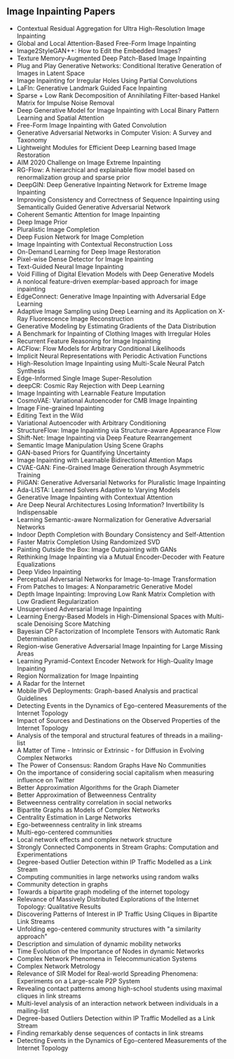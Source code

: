 <h2> Image Inpainting Papers </h2>



<ul>

                             

 <li><a target="_blank" href="https://github.com/manjunath5496/Image-Inpainting-Papers/blob/master/imh(1).pdf" style="text-decoration:none;">Contextual Residual Aggregation for Ultra High-Resolution Image Inpainting</a></li>

 <li><a target="_blank" href="https://github.com/manjunath5496/Image-Inpainting-Papers/blob/master/imh(2).pdf" style="text-decoration:none;">Global and Local Attention-Based Free-Form Image Inpainting</a></li>

<li><a target="_blank" href="https://github.com/manjunath5496/Image-Inpainting-Papers/blob/master/imh(3).pdf" style="text-decoration:none;">
Image2StyleGAN++: How to Edit the Embedded Images? </a></li>
 <li><a target="_blank" href="https://github.com/manjunath5496/Image-Inpainting-Papers/blob/master/imh(4).pdf" style="text-decoration:none;">Texture Memory-Augmented
Deep Patch-Based Image Inpainting</a></li>                              
<li><a target="_blank" href="https://github.com/manjunath5496/Image-Inpainting-Papers/blob/master/imh(5).pdf" style="text-decoration:none;">Plug and Play Generative Networks:
Conditional Iterative Generation of Images in Latent Space</a></li>
<li><a target="_blank" href="https://github.com/manjunath5496/Image-Inpainting-Papers/blob/master/imh(6).pdf" style="text-decoration:none;">Image Inpainting for Irregular Holes Using Partial Convolutions</a></li>
 <li><a target="_blank" href="https://github.com/manjunath5496/Image-Inpainting-Papers/blob/master/imh(7).pdf" style="text-decoration:none;">LaFIn: Generative Landmark Guided Face Inpainting</a></li>

 <li><a target="_blank" href="https://github.com/manjunath5496/Image-Inpainting-Papers/blob/master/imh(8).pdf" style="text-decoration:none;"> Sparse + Low Rank Decomposition of
Annihilating Filter-based Hankel Matrix for Impulse Noise Removal </a></li>
   <li><a target="_blank" href="https://github.com/manjunath5496/Image-Inpainting-Papers/blob/master/imh(9).pdf" style="text-decoration:none;">Deep Generative Model for Image Inpainting with Local Binary Pattern Learning and Spatial Attention</a></li>
  
   
 <li><a target="_blank" href="https://github.com/manjunath5496/Image-Inpainting-Papers/blob/master/imh(10).pdf" style="text-decoration:none;">Free-Form Image Inpainting with Gated Convolution </a></li>                              
<li><a target="_blank" href="https://github.com/manjunath5496/Image-Inpainting-Papers/blob/master/imh(11).pdf" style="text-decoration:none;">Generative Adversarial Networks in Computer Vision: A Survey and Taxonomy</a></li>
<li><a target="_blank" href="https://github.com/manjunath5496/Image-Inpainting-Papers/blob/master/imh(12).pdf" style="text-decoration:none;">Lightweight Modules for Efficient Deep Learning based Image Restoration</a></li>
<li><a target="_blank" href="https://github.com/manjunath5496/Image-Inpainting-Papers/blob/master/imh(13).pdf" style="text-decoration:none;">AIM 2020 Challenge on Image Extreme
Inpainting</a></li>

<li><a target="_blank" href="https://github.com/manjunath5496/Image-Inpainting-Papers/blob/master/imh(14).pdf" style="text-decoration:none;">RG-Flow: A hierarchical and explainable flow model based on renormalization group and sparse prior</a></li>
                              
<li><a target="_blank" href="https://github.com/manjunath5496/Image-Inpainting-Papers/blob/master/imh(15).pdf" style="text-decoration:none;">DeepGIN: Deep Generative Inpainting Network for Extreme Image Inpainting</a></li>

<li><a target="_blank" href="https://github.com/manjunath5496/Image-Inpainting-Papers/blob/master/imh(16).pdf" style="text-decoration:none;">Improving Consistency and Correctness of Sequence Inpainting using Semantically Guided Generative Adversarial Network</a></li>

  <li><a target="_blank" href="https://github.com/manjunath5496/Image-Inpainting-Papers/blob/master/imh(17).pdf" style="text-decoration:none;">
Coherent Semantic Attention for Image Inpainting</a></li>   
  
<li><a target="_blank" href="https://github.com/manjunath5496/Image-Inpainting-Papers/blob/master/imh(18).pdf" style="text-decoration:none;">Deep Image Prior</a></li> 

  
<li><a target="_blank" href="https://github.com/manjunath5496/Image-Inpainting-Papers/blob/master/imh(19).pdf" style="text-decoration:none;">Pluralistic Image Completion</a></li> 

<li><a target="_blank" href="https://github.com/manjunath5496/Image-Inpainting-Papers/blob/master/imh(20).pdf" style="text-decoration:none;">Deep Fusion Network for Image Completion</a></li>

<li><a target="_blank" href="https://github.com/manjunath5496/Image-Inpainting-Papers/blob/master/imh(21).pdf" style="text-decoration:none;">Image Inpainting with Contextual Reconstruction Loss</a></li>
<li><a target="_blank" href="https://github.com/manjunath5496/Image-Inpainting-Papers/blob/master/imh(22).pdf" style="text-decoration:none;">On-Demand Learning for Deep Image Restoration</a></li> 
 <li><a target="_blank" href="https://github.com/manjunath5496/Image-Inpainting-Papers/blob/master/imh(23).pdf" style="text-decoration:none;">Pixel-wise Dense Detector for Image Inpainting</a></li> 
 

   <li><a target="_blank" href="https://github.com/manjunath5496/Image-Inpainting-Papers/blob/master/imh(24).pdf" style="text-decoration:none;">Text-Guided Neural Image Inpainting</a></li>
 
   <li><a target="_blank" href="https://github.com/manjunath5496/Image-Inpainting-Papers/blob/master/imh(25).pdf" style="text-decoration:none;">Void Filling of Digital Elevation Models with Deep Generative Models</a></li>                              
 <li><a target="_blank" href="https://github.com/manjunath5496/Image-Inpainting-Papers/blob/master/imh(26).pdf" style="text-decoration:none;">A nonlocal feature-driven exemplar-based approach for image inpainting</a></li>
 <li><a target="_blank" href="https://github.com/manjunath5496/Image-Inpainting-Papers/blob/master/imh(27).pdf" style="text-decoration:none;">EdgeConnect: Generative Image Inpainting with Adversarial Edge Learning</a></li>
   
 
   <li><a target="_blank" href="https://github.com/manjunath5496/Image-Inpainting-Papers/blob/master/imh(28).pdf" style="text-decoration:none;">Adaptive Image Sampling using Deep Learning and its Application on X-Ray Fluorescence Image Reconstruction</a></li>
 
   <li><a target="_blank" href="https://github.com/manjunath5496/Image-Inpainting-Papers/blob/master/imh(29).pdf" style="text-decoration:none;">Generative Modeling by Estimating Gradients of the Data Distribution </a></li>                              

  <li><a target="_blank" href="https://github.com/manjunath5496/Image-Inpainting-Papers/blob/master/imh(30).pdf" style="text-decoration:none;">A Benchmark for Inpainting of Clothing Images with Irregular Holes </a></li>
 
   <li><a target="_blank" href="https://github.com/manjunath5496/Image-Inpainting-Papers/blob/master/imh(31).pdf" style="text-decoration:none;">Recurrent Feature Reasoning for Image Inpainting</a></li> 
    <li><a target="_blank" href="https://github.com/manjunath5496/Image-Inpainting-Papers/blob/master/imh(32).pdf" style="text-decoration:none;">ACFlow: Flow Models for Arbitrary Conditional Likelihoods</a></li> 

   <li><a target="_blank" href="https://github.com/manjunath5496/Image-Inpainting-Papers/blob/master/imh(33).pdf" style="text-decoration:none;">Implicit Neural Representations with Periodic Activation Functions</a></li>                              

  <li><a target="_blank" href="https://github.com/manjunath5496/Image-Inpainting-Papers/blob/master/imh(34).pdf" style="text-decoration:none;">High-Resolution Image Inpainting using Multi-Scale Neural Patch Synthesis</a></li> 
 
  <li><a target="_blank" href="https://github.com/manjunath5496/Image-Inpainting-Papers/blob/master/imh(35).pdf" style="text-decoration:none;">Edge-Informed Single Image Super-Resolution</a></li> 

  <li><a target="_blank" href="https://github.com/manjunath5496/Image-Inpainting-Papers/blob/master/imh(36).pdf" style="text-decoration:none;">deepCR: Cosmic Ray Rejection with Deep Learning</a></li> 
 
<li><a target="_blank" href="https://github.com/manjunath5496/Image-Inpainting-Papers/blob/master/imh(37).pdf" style="text-decoration:none;">Image Inpainting with Learnable Feature Imputation</a></li>
 <li><a target="_blank" href="https://github.com/manjunath5496/Image-Inpainting-Papers/blob/master/imh(38).pdf" style="text-decoration:none;">CosmoVAE: Variational Autoencoder for CMB Image Inpainting</a></li>
<li><a target="_blank" href="https://github.com/manjunath5496/Image-Inpainting-Papers/blob/master/imh(39).pdf" style="text-decoration:none;">Image Fine-grained Inpainting</a></li>
 <li><a target="_blank" href="https://github.com/manjunath5496/Image-Inpainting-Papers/blob/master/imh(40).pdf" style="text-decoration:none;">Editing Text in the Wild</a></li>                              
<li><a target="_blank" href="https://github.com/manjunath5496/Image-Inpainting-Papers/blob/master/imh(41).pdf" style="text-decoration:none;">Variational Autoencoder with Arbitrary Conditioning</a></li>
<li><a target="_blank" href="https://github.com/manjunath5496/Image-Inpainting-Papers/blob/master/imh(42).pdf" style="text-decoration:none;">StructureFlow: Image Inpainting via Structure-aware Appearance Flow </a></li>
 
  <li><a target="_blank" href="https://github.com/manjunath5496/Image-Inpainting-Papers/blob/master/imh(43).pdf" style="text-decoration:none;">Shift-Net: Image Inpainting via Deep Feature Rearrangement</a></li>
 <li><a target="_blank" href="https://github.com/manjunath5496/Image-Inpainting-Papers/blob/master/imh(44).pdf" style="text-decoration:none;">Semantic Image Manipulation Using Scene Graphs</a></li>
   <li><a target="_blank" href="https://github.com/manjunath5496/Image-Inpainting-Papers/blob/master/imh(45).pdf" style="text-decoration:none;">GAN-based Priors for Quantifying Uncertainty</a></li>  
   
<li><a target="_blank" href="https://github.com/manjunath5496/Image-Inpainting-Papers/blob/master/imh(46).pdf" style="text-decoration:none;">Image Inpainting with Learnable Bidirectional Attention Maps</a></li> 
                             
<li><a target="_blank" href="https://github.com/manjunath5496/Image-Inpainting-Papers/blob/master/imh(47).pdf" style="text-decoration:none;">CVAE-GAN: Fine-Grained Image Generation through Asymmetric Training</a></li>
<li><a target="_blank" href="https://github.com/manjunath5496/Image-Inpainting-Papers/blob/master/imh(48).pdf" style="text-decoration:none;">PiiGAN: Generative Adversarial Networks for Pluralistic Image Inpainting</a></li>

<li><a target="_blank" href="https://github.com/manjunath5496/Image-Inpainting-Papers/blob/master/imh(49).pdf" style="text-decoration:none;">Ada-LISTA: Learned Solvers Adaptive to Varying Models</a></li>
                              
<li><a target="_blank" href="https://github.com/manjunath5496/Image-Inpainting-Papers/blob/master/imh(50).pdf" style="text-decoration:none;">Generative Image Inpainting with Contextual Attention</a></li>
<li><a target="_blank" href="https://github.com/manjunath5496/Image-Inpainting-Papers/blob/master/imh(51).pdf" style="text-decoration:none;">Are Deep Neural Architectures
Losing Information? Invertibility Is Indispensable</a></li>
<li><a target="_blank" href="https://github.com/manjunath5496/Image-Inpainting-Papers/blob/master/imh(52).pdf" style="text-decoration:none;">Learning Semantic-aware Normalization for Generative Adversarial Networks</a></li>

<li><a target="_blank" href="https://github.com/manjunath5496/Image-Inpainting-Papers/blob/master/imh(53).pdf" style="text-decoration:none;">Indoor Depth Completion with Boundary Consistency and Self-Attention</a></li>
 
<li><a target="_blank" href="https://github.com/manjunath5496/Image-Inpainting-Papers/blob/master/imh(54).pdf" style="text-decoration:none;">Faster Matrix Completion Using Randomized SVD</a></li>

<li><a target="_blank" href="https://github.com/manjunath5496/Image-Inpainting-Papers/blob/master/imh(55).pdf" style="text-decoration:none;">Painting Outside the Box: Image Outpainting with GANs</a></li>
 
  <li><a target="_blank" href="https://github.com/manjunath5496/Image-Inpainting-Papers/blob/master/imh(56).pdf" style="text-decoration:none;">Rethinking Image Inpainting via a Mutual Encoder-Decoder with Feature Equalizations</a></li>                              

  <li><a target="_blank" href="https://github.com/manjunath5496/Image-Inpainting-Papers/blob/master/imh(57).pdf" style="text-decoration:none;">Deep Video Inpainting</a></li>
 
   <li><a target="_blank" href="https://github.com/manjunath5496/Image-Inpainting-Papers/blob/master/imh(58).pdf" style="text-decoration:none;">Perceptual Adversarial Networks for Image-to-Image Transformation</a></li>
    <li><a target="_blank" href="https://github.com/manjunath5496/Image-Inpainting-Papers/blob/master/imh(59).pdf" style="text-decoration:none;">From Patches to Images: A Nonparametric Generative Model</a></li>
 
  <li><a target="_blank" href="https://github.com/manjunath5496/Image-Inpainting-Papers/blob/master/imh(60).pdf" style="text-decoration:none;">Depth Image Inpainting: Improving Low Rank Matrix Completion with Low Gradient Regularization</a></li>
 
   <li><a target="_blank" href="https://github.com/manjunath5496/Image-Inpainting-Papers/blob/master/imh(61).pdf" style="text-decoration:none;">Unsupervised Adversarial Image Inpainting</a></li>
 
   <li><a target="_blank" href="https://github.com/manjunath5496/Image-Inpainting-Papers/blob/master/imh(62).pdf" style="text-decoration:none;">Learning Energy-Based Models in High-Dimensional Spaces with Multi-scale Denoising Score Matching</a></li>
 
   <li><a target="_blank" href="https://github.com/manjunath5496/Image-Inpainting-Papers/blob/master/imh(63).pdf" style="text-decoration:none;">Bayesian CP Factorization of Incomplete Tensors with Automatic Rank Determination</a></li>                              

  <li><a target="_blank" href="https://github.com/manjunath5496/Image-Inpainting-Papers/blob/master/imh(64).pdf" style="text-decoration:none;">Region-wise Generative Adversarial Image Inpainting for Large Missing Areas</a></li>
 
   <li><a target="_blank" href="https://github.com/manjunath5496/Image-Inpainting-Papers/blob/master/imh(65).pdf" style="text-decoration:none;">Learning Pyramid-Context Encoder Network for High-Quality Image Inpainting</a></li> 

   <li><a target="_blank" href="https://github.com/manjunath5496/Image-Inpainting-Papers/blob/master/imh(66).pdf" style="text-decoration:none;">Region Normalization for Image Inpainting</a></li> 
 
   <li><a target="_blank" href="https://github.com/manjunath5496/Image-Inpainting-Papers/blob/master/imh(67).pdf" style="text-decoration:none;">A Radar for the Internet</a></li>                              

  <li><a target="_blank" href="https://github.com/manjunath5496/Image-Inpainting-Papers/blob/master/imh(68).pdf" style="text-decoration:none;">Mobile IPv6 Deployments:
Graph-based Analysis and practical Guidelines</a></li> 
 
  
   <li><a target="_blank" href="https://github.com/manjunath5496/Image-Inpainting-Papers/blob/master/imh(69).pdf" style="text-decoration:none;">Detecting Events in the Dynamics
of Ego-centered Measurements of the Internet Topology</a></li>                              

  <li><a target="_blank" href="https://github.com/manjunath5496/Image-Inpainting-Papers/blob/master/imh(70).pdf" style="text-decoration:none;">Impact of Sources and Destinations
on the Observed Properties of the Internet Topology</a></li> 
  
 
 <li><a target="_blank" href="https://github.com/manjunath5496/Image-Inpainting-Papers/blob/master/imh(71).pdf" style="text-decoration:none;">Analysis of the temporal and structural features of threads in a mailing-list</a></li>
 
 <li><a target="_blank" href="https://github.com/manjunath5496/Image-Inpainting-Papers/blob/master/imh(72).pdf" style="text-decoration:none;">A Matter of Time - Intrinsic or Extrinsic - for Diffusion in Evolving Complex Networks</a></li> 
 
 
 <li><a target="_blank" href="https://github.com/manjunath5496/Image-Inpainting-Papers/blob/master/imh(73).pdf" style="text-decoration:none;">The Power of Consensus:
Random Graphs Have No Communities</a></li>
  <li><a target="_blank" href="https://github.com/manjunath5496/Image-Inpainting-Papers/blob/master/imh(74).pdf" style="text-decoration:none;">On the importance of considering social capitalism when measuring influence on Twitter</a></li>
    <li><a target="_blank" href="https://github.com/manjunath5496/Image-Inpainting-Papers/blob/master/imh(75).pdf" style="text-decoration:none;">Better Approximation Algorithms for the Graph Diameter</a></li>                        
<li><a target="_blank" href="https://github.com/manjunath5496/Image-Inpainting-Papers/blob/master/imh(76).pdf" style="text-decoration:none;">Better Approximation of Betweenness Centrality</a></li>

 <li><a target="_blank" href="https://github.com/manjunath5496/Image-Inpainting-Papers/blob/master/imh(77).pdf" style="text-decoration:none;">Betweenness centrality correlation in social networks</a></li> 
 
 
 <li><a target="_blank" href="https://github.com/manjunath5496/Image-Inpainting-Papers/blob/master/imh(78).pdf" style="text-decoration:none;">Bipartite Graphs as Models of Complex Networks</a></li>
  <li><a target="_blank" href="https://github.com/manjunath5496/Image-Inpainting-Papers/blob/master/imh(79).pdf" style="text-decoration:none;">Centrality Estimation in Large Networks</a></li>


 <li><a target="_blank" href="https://github.com/manjunath5496/Image-Inpainting-Papers/blob/master/imh(80).pdf" style="text-decoration:none;">Ego-betweenness centrality in link streams</a></li> 
 
 
 <li><a target="_blank" href="https://github.com/manjunath5496/Image-Inpainting-Papers/blob/master/imh(81).pdf" style="text-decoration:none;">Multi-ego-centered communities</a></li>
  <li><a target="_blank" href="https://github.com/manjunath5496/Image-Inpainting-Papers/blob/master/imh(82).pdf" style="text-decoration:none;">Local network effects and complex network structure</a></li>

 <li><a target="_blank" href="https://github.com/manjunath5496/Image-Inpainting-Papers/blob/master/imh(83).pdf" style="text-decoration:none;">Strongly Connected Components in Stream Graphs: Computation and Experimentations</a></li>
  <li><a target="_blank" href="https://github.com/manjunath5496/Image-Inpainting-Papers/blob/master/imh(84).pdf" style="text-decoration:none;">Degree-based Outlier Detection within IP Traffic Modelled as a Link Stream</a></li>

 <li><a target="_blank" href="https://github.com/manjunath5496/Image-Inpainting-Papers/blob/master/imh(85).pdf" style="text-decoration:none;">Computing communities in large networks using random walks</a></li>
  <li><a target="_blank" href="https://github.com/manjunath5496/Image-Inpainting-Papers/blob/master/imh(86).pdf" style="text-decoration:none;">Community detection in graphs</a></li>

 <li><a target="_blank" href="https://github.com/manjunath5496/Image-Inpainting-Papers/blob/master/imh(87).pdf" style="text-decoration:none;">Towards a bipartite graph modeling of the internet topology</a></li>
  <li><a target="_blank" href="https://github.com/manjunath5496/Image-Inpainting-Papers/blob/master/imh(88).pdf" style="text-decoration:none;">Relevance of Massively
Distributed Explorations of the Internet Topology: Qualitative Results</a></li>
  <li><a target="_blank" href="https://github.com/manjunath5496/Image-Inpainting-Papers/blob/master/imh(89).pdf" style="text-decoration:none;">Discovering Patterns of Interest in IP Traffic Using Cliques in Bipartite Link Streams</a></li>
  
  
  <li><a target="_blank" href="https://github.com/manjunath5496/Image-Inpainting-Papers/blob/master/imh(90).pdf" style="text-decoration:none;"> Unfolding ego-centered community structures with "a similarity approach"</a></li>
  <li><a target="_blank" href="https://github.com/manjunath5496/Image-Inpainting-Papers/blob/master/imh(91).pdf" style="text-decoration:none;">Description and simulation of dynamic mobility networks</a></li>

 <li><a target="_blank" href="https://github.com/manjunath5496/Image-Inpainting-Papers/blob/master/imh(92).pdf" style="text-decoration:none;">Time Evolution of the Importance of Nodes in dynamic Networks</a></li>
  <li><a target="_blank" href="https://github.com/manjunath5496/Image-Inpainting-Papers/blob/master/imh(93).pdf" style="text-decoration:none;"> Complex Network Phenomena in
Telecommunication Systems</a></li>
  <li><a target="_blank" href="https://github.com/manjunath5496/Image-Inpainting-Papers/blob/master/imh(94).pdf" style="text-decoration:none;">Complex Network Metrology</a></li> 
  
   <li><a target="_blank" href="https://github.com/manjunath5496/Image-Inpainting-Papers/blob/master/imh(95).pdf" style="text-decoration:none;">Relevance of SIR Model for Real-world Spreading Phenomena: Experiments on a Large-scale P2P System</a></li>  
  
<li><a target="_blank" href="https://github.com/manjunath5496/Image-Inpainting-Papers/blob/master/imh(96).pdf" style="text-decoration:none;">Revealing contact patterns among high-school students using maximal cliques in link streams</a></li> 
  
  
<li><a target="_blank" href="https://github.com/manjunath5496/Image-Inpainting-Papers/blob/master/imh(97).pdf" style="text-decoration:none;">Multi-level analysis of an interaction network between individuals in a mailing-list</a></li>


 <li><a target="_blank" href="https://github.com/manjunath5496/Image-Inpainting-Papers/blob/master/imh(98).pdf" style="text-decoration:none;">Degree-based Outliers Detection within IP Traffic Modelled as a Link Stream</a></li> 
  
   <li><a target="_blank" href="https://github.com/manjunath5496/Image-Inpainting-Papers/blob/master/imh(99).pdf" style="text-decoration:none;">Finding remarkably dense sequences of contacts in link streams</a></li>  
  
<li><a target="_blank" href="https://github.com/manjunath5496/Image-Inpainting-Papers/blob/master/imh(100).pdf" style="text-decoration:none;">Detecting Events in the Dynamics of Ego-centered Measurements of the Internet Topology</a></li>  
  
 </ul>
